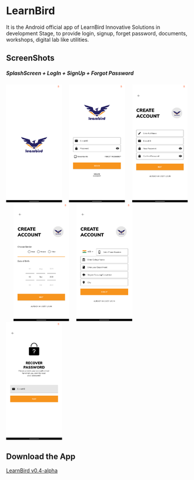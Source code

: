 # LearnBird
It is the Android official app of LearnBird Innovative Solutions in development Stage, to provide login, signup, forget password, documents, workshops, digital lab like utilities.
## ScreenShots
##### SplashScreen + LogIn + SignUp + Forgot Password
<img src=https://github.com/subho57/LearnBird/blob/master/Screenshots/SplashScreen.png height="320px">&nbsp;&nbsp;&nbsp;&nbsp;&nbsp;<img src=https://github.com/subho57/LearnBird/blob/master/Screenshots/LogIn.png height="320px">&nbsp;&nbsp;&nbsp;&nbsp;&nbsp;<img src=https://github.com/subho57/LearnBird/blob/master/Screenshots/SignUp1.png height="320px">&nbsp;&nbsp;&nbsp;&nbsp;&nbsp;<img src=https://github.com/subho57/LearnBird/blob/master/Screenshots/SignUp2.png height="320px">&nbsp;&nbsp;&nbsp;&nbsp;&nbsp;<img src=https://github.com/subho57/LearnBird/blob/master/Screenshots/SignUp3.png height="320px">&nbsp;&nbsp;&nbsp;&nbsp;<img src=https://github.com/subho57/LearnBird/blob/master/Screenshots/ForgotPassword.png height="320px">

## Download the App
<a href=https://github.com/subho57/LearnBird/releases/download/v0.4/LearnBird.Login+Signup.apk>LearnBird v0.4-alpha</a>
